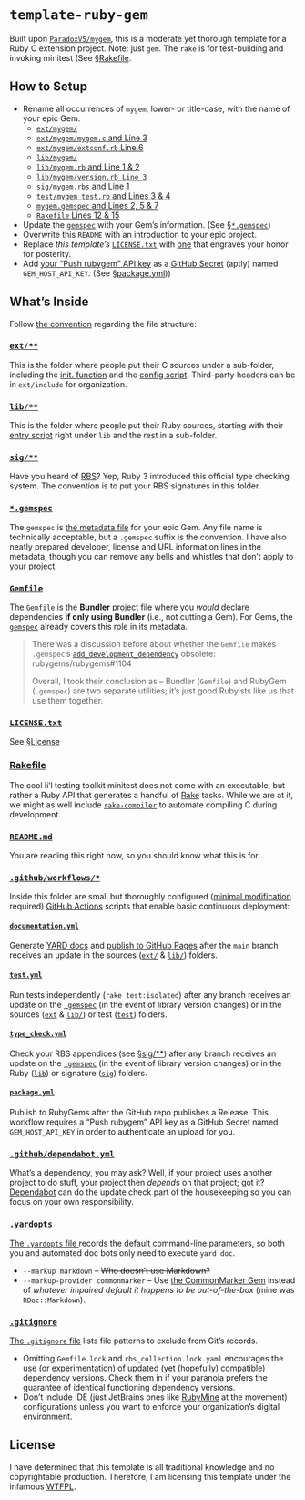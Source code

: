 # `template-ruby-gem`

Built upon [`ParadoxV5/mygem`](https://github.com/ParadoxV5/mygem),
this is a moderate yet thorough template for a Ruby C extension project.
Note: just `gem`. The `rake` is for test-building and invoking minitest (See [§Rakefile](#Rakefile).


## How to Setup

* Rename all occurrences of `mygem`, lower- or title-case, with the name of your epic Gem.
  * [`ext/mygem/`](ext/mygem/)
  * [`ext/mygem/mygem.c` and Line 3](ext/mygem/mygem.c#L3)
  * [`ext/mygem/extconf.rb` Line 6](ext/mygem/extconf.rb#L6)
  * [`lib/mygem/`](lib/mygem/)
  * [`lib/mygem.rb` and Line 1 & 2](lib/mygem.rb#L1-2)
  * [`lib/mygem/version.rb Line 3`](lib/mygem/version.rb#L3)
  * [`sig/mygem.rbs` and Line 1](sig/mygem.rbs#L1)
  * [`test/mygem_test.rb` and Lines 3 & 4](test/mygem_test.rb#L3-4)
  * [`mygem.gemspec` and Lines 2, 5 & 7](mygem.gemspec#L2-L7)
  * [`Rakefile` Lines 12 & 15](Rakefile#L12-L15)
* Update the [`gemspec`](mygem.gemspec) with your Gem’s information. (See [§`*.gemspec`](#gemspec))
* Overwrite this `README` with an introduction to your epic project.
* Replace *this template’s* [`LICENSE.txt`](LICENSE.txt) with
  [one](https://choosealicense.com) that engraves your honor for posterity.
* Add [your “Push rubygem” API key](https://rubygems.org/profile/api_keys) as a
  [GitHub Secret](https://docs.github.com/actions/security-guides/encrypted-secrets)
  (aptly) named `GEM_HOST_API_KEY`. (See [§package.yml](#packageyml)))


## What’s Inside

Follow [the convention](https://guides.rubygems.org/patterns/#file-names) regarding the file structure:


### [`ext/**`](ext/)

This is the folder where people put their C sources under a sub-folder,
including the [init. function](ext/mygem/mygem.c) and the [config script](ext/mygem/extconf.rb).
Third-party headers can be in `ext/include` for organization.

### [`lib/**`](lib/)

This is the folder where people put their Ruby sources, starting with their
[entry script](lib/mygem.rb) right under `lib` and the rest in a sub-folder.


### [`sig/**`](sig/)

Have you heard of [RBS](https://github.com/ruby/rbs)?
Yep, Ruby 3 introduced this official type checking system.
The convention is to put your RBS signatures in this folder.


### [`*.gemspec`](mygem.gemspec)

The `gemspec` is [the metadata file](https://guides.rubygems.org/specification-reference/) for your epic Gem.
Any file name is technically acceptable, but a `.gemspec` suffix is the convention.
I have also neatly prepared developer, license and URL information lines in the metadata,
though you can remove any bells and whistles that don’t apply to your project.


### [`Gemfile`](Gemfile)

[The `Gemfile`](https://bundler.io/guides/gemfile.html) is the **Bundler** project file where
you *would* declare dependencies **if only using Bundler** (i.e., not cutting a Gem).
For Gems, the [`gemspec`](#gemspec) already covers this role in its metadata.

> There was a discussion before about whether the `Gemfile` makes `.gemspec`’s
> [`add_development_dependency`](https://guides.rubygems.org/specification-reference/#add_development_dependency)
> obsolete: rubygems/rubygems#1104
> 
> Overall, I took their conclusion as – Bundler (`Gemfile`) and RubyGem (`.gemspec`) are two separate utilities;
> it’s just good Rubyists like us that use them together.


### [`LICENSE.txt`](LICENSE.txt)

See [§License](#License)


### [Rakefile](Rakefile)

The cool li’l testing toolkit minitest does not come with an executable,
but rather a Ruby API that generates a handful of [Rake](https://github.com/ruby/rake) tasks.
While we are at it, we might as well include [`rake-compiler`](https://github.com/rake-compiler/rake-compiler/actions)
to automate compiling C during development.


### [`README.md`](README.md)

You are reading this right now, so you should know what this is for…


### [`.github/workflows/*`](.github/workflows/)

Inside this folder are small but thoroughly configured ([minimal modification](#How-to-Setup) required)
[GitHub Actions](https://github.com/features/actions) scripts that enable basic continuous deployment:

#### [`documentation.yml`](.github/workflows/documentation.yml)
Generate [YARD docs](https://yardoc.org) and
[publish to GitHub Pages](https://github.blog/changelog/2022-07-27-github-pages-custom-github-actions-workflows-beta)
after the `main` branch receives an update in the sources ([`ext/`](ext/) & [`lib/`](lib/)) folders.

#### [`test.yml`](.github/workflows/test.yml)
Run tests independently (`rake test:isolated`) after any branch receives an update
on the [`.gemspec`](mygem.gemspec) (in the event of library version changes) or
in the sources ([`ext`](ext/) & [`lib/`](lib/)) or test ([`test`](test/)) folders.

#### [`type_check.yml`](.github/workflows/type_check.yml)
Check your RBS appendices (see [§sig/**](#sig)) after any branch receives an update
on the [`.gemspec`](mygem.gemspec) (in the event of library version changes) or
in the Ruby ([`lib`](lib/)) or signature ([`sig`](sig/)) folders.

#### [`package.yml`](.github/workflows/package.yml)
Publish to RubyGems after the GitHub repo publishes a Release. This workflow requires a “Push rubygem”
API key as a GitHub Secret named `GEM_HOST_API_KEY` in order to authenticate an upload for you.

### [`.github/dependabot.yml`](.github/dependabot.yml)

What’s a dependency, you may ask? Well, if your project uses another project to do stuff,
your project then *depend*s on that project; got it?
[Dependabot](https://github.blog/2020-06-01-keep-all-your-packages-up-to-date-with-dependabot)
can do the update check part of the housekeeping so you can focus on your own responsibility.


### [`.yardopts`](.yardopts)

[The `.yardopts` file ](https://rubydoc.info/gems/yard/file/docs/GettingStarted.md#yardopts-options-file)
records the default command-line parameters, so both you and automated doc bots only need to execute `yard doc`.

* `--markup markdown` – ~~Who doesn’t use Markdown?~~
* `--markup-provider commonmarker` – Use [the CommonMarker Gem](https://github.com/gjtorikian/commonmarker)
  instead of *whatever impaired default it happens to be out-of-the-box* (mine was `RDoc::Markdown`).


### [`.gitignore`](.gitignore)

[The `.gitignore` file](https://git-scm.com/docs/gitignore) lists file patterns to exclude from Git’s records.

* Omitting `Gemfile.lock` and `rbs_collection.lock.yaml` encourages the use (or experimentation)
  of updated (yet (hopefully) compatible) dependency versions. 
  Check them in if your paranoia prefers the guarantee of identical functioning dependency versions.
* Don’t include IDE (just JetBrains ones like [RubyMine](https://www.jetbrains.com/ruby) at the movement)
  configurations unless you want to enforce your organization’s digital environment.


## License

I have determined that this template is all traditional knowledge and no copyrightable production.
Therefore, I am licensing this template under the infamous [WTFPL](http://www.wtfpl.net).
